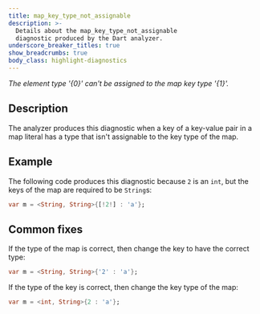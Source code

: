 ```yaml
---
title: map_key_type_not_assignable
description: >-
  Details about the map_key_type_not_assignable
  diagnostic produced by the Dart analyzer.
underscore_breaker_titles: true
show_breadcrumbs: true
body_class: highlight-diagnostics
---
```


_The element type '{0}' can't be assigned to the map key type '{1}'._

## Description

The analyzer produces this diagnostic when a key of a key-value pair in a
map literal has a type that isn't assignable to the key type of the map.

## Example

The following code produces this diagnostic because `2` is an `int`, but
the keys of the map are required to be `String`s:

```dart
var m = <String, String>{[!2!] : 'a'};
```

## Common fixes

If the type of the map is correct, then change the key to have the correct
type:

```dart
var m = <String, String>{'2' : 'a'};
```

If the type of the key is correct, then change the key type of the map:

```dart
var m = <int, String>{2 : 'a'};
```
